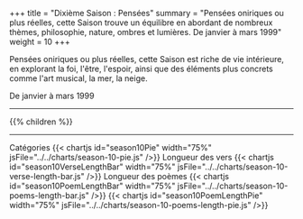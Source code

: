 +++
title = "Dixième Saison : Pensées"
summary = "Pensées oniriques ou plus réelles, cette Saison trouve un équilibre en abordant de nombreux thèmes, philosophie, nature, ombres et lumières. De janvier à mars 1999"
weight = 10
+++

Pensées oniriques ou plus réelles, cette Saison est riche de vie intérieure, en explorant la foi, l'être, l'espoir, ainsi que des éléments plus concrets comme l'art musical, la mer, la neige.

De janvier à mars 1999

---
{{% children  %}}

---
Catégories
{{< chartjs id="season10Pie" width="75%" jsFile="../../charts/season-10-pie.js" />}}
Longueur des vers
{{< chartjs id="season10VerseLengthBar" width="75%" jsFile="../../charts/season-10-verse-length-bar.js" />}}
Longueur des poèmes
{{< chartjs id="season10PoemLengthBar" width="75%" jsFile="../../charts/season-10-poems-length-bar.js" />}}
{{< chartjs id="season10PoemLengthPie" width="75%" jsFile="../../charts/season-10-poems-length-pie.js" />}}
